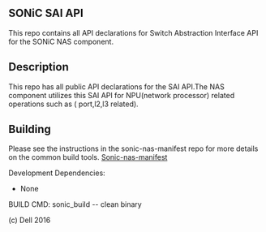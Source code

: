 SONiC SAI API
-------------
This repo contains all API declarations for Switch Abstraction Interface API for the SONiC NAS component.


Description
-----------

This repo has all public API declarations for the SAI API.The NAS component utilizes this SAI API for NPU(network processor) related operations such as ( port,l2,l3 related). 

Building
--------
Please see the instructions in the sonic-nas-manifest repo for more details on the common build tools.  [Sonic-nas-manifest](https://github.com/Azure/sonic-nas-manifest)


Development Dependencies:
- None

BUILD CMD: sonic_build -- clean binary

(c) Dell 2016

